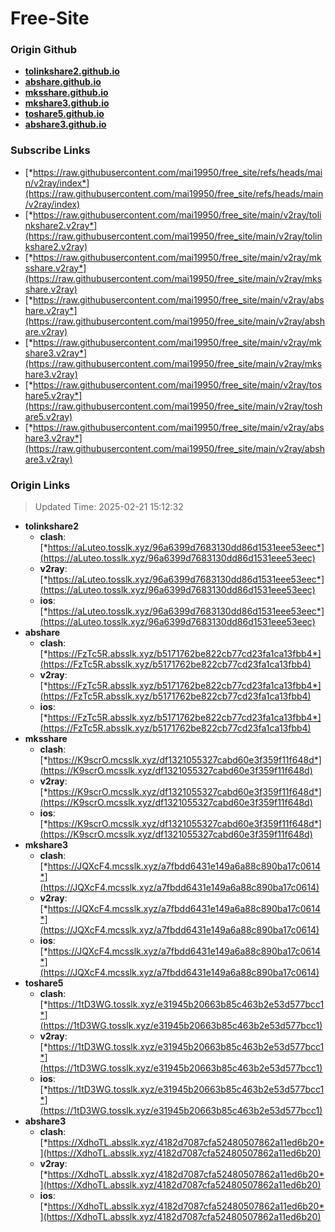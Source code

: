 # Free-Site

### Origin Github

- [**tolinkshare2.github.io**](https://github.com/tolinkshare2/tolinkshare2.github.io)
- [**abshare.github.io**](https://github.com/abshare/abshare.github.io)
- [**mksshare.github.io**](https://github.com/mksshare/mksshare.github.io)
- [**mkshare3.github.io**](https://github.com/mkshare3/mkshare3.github.io)
- [**toshare5.github.io**](https://github.com/toshare5/toshare5.github.io)
- [**abshare3.github.io**](https://github.com/abshare3/abshare3.github.io)

### Subscribe Links

- [*https://raw.githubusercontent.com/mai19950/free_site/refs/heads/main/v2ray/index*](https://raw.githubusercontent.com/mai19950/free_site/refs/heads/main/v2ray/index)
- [*https://raw.githubusercontent.com/mai19950/free_site/main/v2ray/tolinkshare2.v2ray*](https://raw.githubusercontent.com/mai19950/free_site/main/v2ray/tolinkshare2.v2ray)
- [*https://raw.githubusercontent.com/mai19950/free_site/main/v2ray/mksshare.v2ray*](https://raw.githubusercontent.com/mai19950/free_site/main/v2ray/mksshare.v2ray)
- [*https://raw.githubusercontent.com/mai19950/free_site/main/v2ray/abshare.v2ray*](https://raw.githubusercontent.com/mai19950/free_site/main/v2ray/abshare.v2ray)
- [*https://raw.githubusercontent.com/mai19950/free_site/main/v2ray/mkshare3.v2ray*](https://raw.githubusercontent.com/mai19950/free_site/main/v2ray/mkshare3.v2ray)
- [*https://raw.githubusercontent.com/mai19950/free_site/main/v2ray/toshare5.v2ray*](https://raw.githubusercontent.com/mai19950/free_site/main/v2ray/toshare5.v2ray)
- [*https://raw.githubusercontent.com/mai19950/free_site/main/v2ray/abshare3.v2ray*](https://raw.githubusercontent.com/mai19950/free_site/main/v2ray/abshare3.v2ray)

### Origin Links

> Updated Time: 2025-02-21 15:12:32

- **tolinkshare2**
  - **clash**: [*https://aLuteo.tosslk.xyz/96a6399d7683130dd86d1531eee53eec*](https://aLuteo.tosslk.xyz/96a6399d7683130dd86d1531eee53eec)
  - **v2ray**: [*https://aLuteo.tosslk.xyz/96a6399d7683130dd86d1531eee53eec*](https://aLuteo.tosslk.xyz/96a6399d7683130dd86d1531eee53eec)
  - **ios**: [*https://aLuteo.tosslk.xyz/96a6399d7683130dd86d1531eee53eec*](https://aLuteo.tosslk.xyz/96a6399d7683130dd86d1531eee53eec)
- **abshare**
  - **clash**: [*https://FzTc5R.absslk.xyz/b5171762be822cb77cd23fa1ca13fbb4*](https://FzTc5R.absslk.xyz/b5171762be822cb77cd23fa1ca13fbb4)
  - **v2ray**: [*https://FzTc5R.absslk.xyz/b5171762be822cb77cd23fa1ca13fbb4*](https://FzTc5R.absslk.xyz/b5171762be822cb77cd23fa1ca13fbb4)
  - **ios**: [*https://FzTc5R.absslk.xyz/b5171762be822cb77cd23fa1ca13fbb4*](https://FzTc5R.absslk.xyz/b5171762be822cb77cd23fa1ca13fbb4)
- **mksshare**
  - **clash**: [*https://K9scrO.mcsslk.xyz/df1321055327cabd60e3f359f11f648d*](https://K9scrO.mcsslk.xyz/df1321055327cabd60e3f359f11f648d)
  - **v2ray**: [*https://K9scrO.mcsslk.xyz/df1321055327cabd60e3f359f11f648d*](https://K9scrO.mcsslk.xyz/df1321055327cabd60e3f359f11f648d)
  - **ios**: [*https://K9scrO.mcsslk.xyz/df1321055327cabd60e3f359f11f648d*](https://K9scrO.mcsslk.xyz/df1321055327cabd60e3f359f11f648d)
- **mkshare3**
  - **clash**: [*https://JQXcF4.mcsslk.xyz/a7fbdd6431e149a6a88c890ba17c0614*](https://JQXcF4.mcsslk.xyz/a7fbdd6431e149a6a88c890ba17c0614)
  - **v2ray**: [*https://JQXcF4.mcsslk.xyz/a7fbdd6431e149a6a88c890ba17c0614*](https://JQXcF4.mcsslk.xyz/a7fbdd6431e149a6a88c890ba17c0614)
  - **ios**: [*https://JQXcF4.mcsslk.xyz/a7fbdd6431e149a6a88c890ba17c0614*](https://JQXcF4.mcsslk.xyz/a7fbdd6431e149a6a88c890ba17c0614)
- **toshare5**
  - **clash**: [*https://1tD3WG.tosslk.xyz/e31945b20663b85c463b2e53d577bcc1*](https://1tD3WG.tosslk.xyz/e31945b20663b85c463b2e53d577bcc1)
  - **v2ray**: [*https://1tD3WG.tosslk.xyz/e31945b20663b85c463b2e53d577bcc1*](https://1tD3WG.tosslk.xyz/e31945b20663b85c463b2e53d577bcc1)
  - **ios**: [*https://1tD3WG.tosslk.xyz/e31945b20663b85c463b2e53d577bcc1*](https://1tD3WG.tosslk.xyz/e31945b20663b85c463b2e53d577bcc1)
- **abshare3**
  - **clash**: [*https://XdhoTL.absslk.xyz/4182d7087cfa52480507862a11ed6b20*](https://XdhoTL.absslk.xyz/4182d7087cfa52480507862a11ed6b20)
  - **v2ray**: [*https://XdhoTL.absslk.xyz/4182d7087cfa52480507862a11ed6b20*](https://XdhoTL.absslk.xyz/4182d7087cfa52480507862a11ed6b20)
  - **ios**: [*https://XdhoTL.absslk.xyz/4182d7087cfa52480507862a11ed6b20*](https://XdhoTL.absslk.xyz/4182d7087cfa52480507862a11ed6b20)

